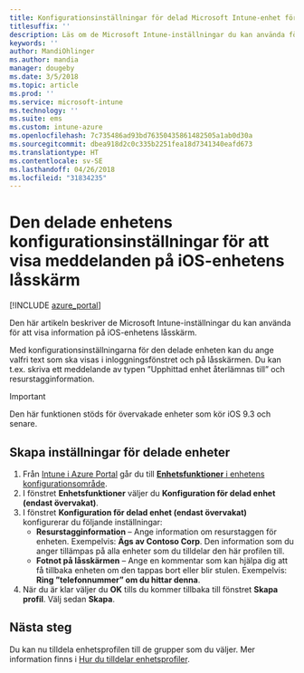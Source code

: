 ```yaml
---
title: Konfigurationsinställningar för delad Microsoft Intune-enhet för iOS
titlesuffix: ''
description: Läs om de Microsoft Intune-inställningar du kan använda för att visa information på iOS-enhetens låsskärm.
keywords: ''
author: MandiOhlinger
ms.author: mandia
manager: dougeby
ms.date: 3/5/2018
ms.topic: article
ms.prod: ''
ms.service: microsoft-intune
ms.technology: ''
ms.suite: ems
ms.custom: intune-azure
ms.openlocfilehash: 7c735486ad93bd76350435861482505a1ab0d30a
ms.sourcegitcommit: dbea918d2c0c335b2251fea18d7341340eafd673
ms.translationtype: HT
ms.contentlocale: sv-SE
ms.lasthandoff: 04/26/2018
ms.locfileid: "31834235"
---
```

# <a name="shared-device-configuration-settings-to-display-messages-on-the-ios-device-lock-screen"></a>Den delade enhetens konfigurationsinställningar för att visa meddelanden på iOS-enhetens låsskärm

[!INCLUDE [azure_portal](./includes/azure_portal.md)]

Den här artikeln beskriver de Microsoft Intune-inställningar du kan använda för att visa information på iOS-enhetens låsskärm.

Med konfigurationsinställningarna för den delade enheten kan du ange valfri text som ska visas i inloggningsfönstret och på låsskärmen. Du kan t.ex. skriva ett meddelande av typen ”Upphittad enhet återlämnas till” och resurstagginformation. 

>[!IMPORTANT]
> Den här funktionen stöds för övervakade enheter som kör iOS 9.3 och senare.

## <a name="create-shared-device-settings"></a>Skapa inställningar för delade enheter

1. Från [Intune i Azure Portal](https://portal.azure.com) går du till [**Enhetsfunktioner** i enhetens konfigurationsområde](device-features-configure.md). 
1. I fönstret **Enhetsfunktioner** väljer du **Konfiguration för delad enhet (endast övervakat)**.
2. I fönstret **Konfiguration för delad enhet (endast övervakat)** konfigurerar du följande inställningar:
    - **Resurstagginformation** – Ange information om resurstaggen för enheten. Exempelvis: **Ägs av Contoso Corp**. Den information som du anger tillämpas på alla enheter som du tilldelar den här profilen till.
    - **Fotnot på låsskärmen** – Ange en kommentar som kan hjälpa dig att få tillbaka enheten om den tappas bort eller blir stulen. Exempelvis: **Ring ”telefonnummer” om du hittar denna**.
3. När du är klar väljer du **OK** tills du kommer tillbaka till fönstret **Skapa profil**. Välj sedan **Skapa**. 


## <a name="next-steps"></a>Nästa steg

Du kan nu tilldela enhetsprofilen till de grupper som du väljer. Mer information finns i [Hur du tilldelar enhetsprofiler](device-profile-assign.md).
